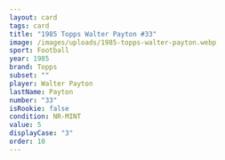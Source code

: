 ```yaml
---
layout: card
tags: card
title: "1985 Topps Walter Payton #33"
image: /images/uploads/1985-topps-walter-payton.webp
sport: Football
year: 1985
brand: Topps
subset: ""
player: Walter Payton
lastName: Payton
number: "33"
isRookie: false
condition: NR-MINT
value: 5
displayCase: "3"
order: 10
---
```


